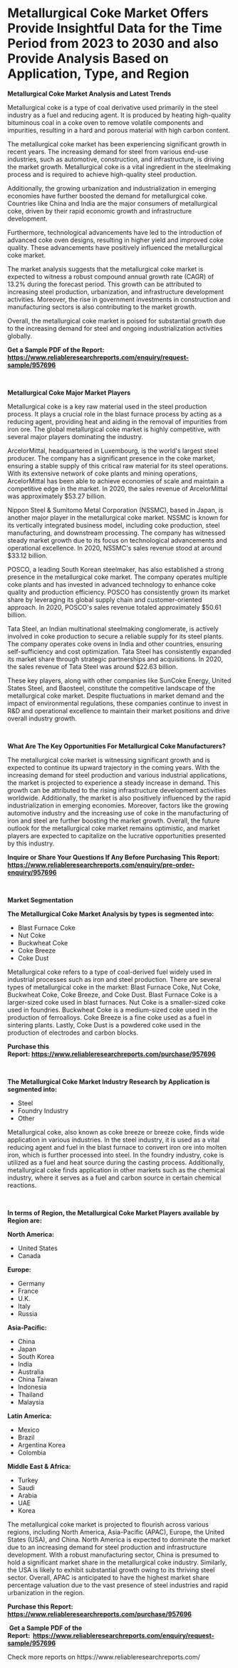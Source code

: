 <p><h1>Metallurgical Coke Market Offers Provide Insightful Data for the Time Period from 2023 to 2030 and also Provide Analysis Based on Application, Type, and Region</h1></p><p><strong>Metallurgical Coke Market Analysis and Latest Trends</strong></p>
<p><p>Metallurgical coke is a type of coal derivative used primarily in the steel industry as a fuel and reducing agent. It is produced by heating high-quality bituminous coal in a coke oven to remove volatile components and impurities, resulting in a hard and porous material with high carbon content.</p><p>The metallurgical coke market has been experiencing significant growth in recent years. The increasing demand for steel from various end-use industries, such as automotive, construction, and infrastructure, is driving the market growth. Metallurgical coke is a vital ingredient in the steelmaking process and is required to achieve high-quality steel production.</p><p>Additionally, the growing urbanization and industrialization in emerging economies have further boosted the demand for metallurgical coke. Countries like China and India are the major consumers of metallurgical coke, driven by their rapid economic growth and infrastructure development.</p><p>Furthermore, technological advancements have led to the introduction of advanced coke oven designs, resulting in higher yield and improved coke quality. These advancements have positively influenced the metallurgical coke market.</p><p>The market analysis suggests that the metallurgical coke market is expected to witness a robust compound annual growth rate (CAGR) of 13.2% during the forecast period. This growth can be attributed to increasing steel production, urbanization, and infrastructure development activities. Moreover, the rise in government investments in construction and manufacturing sectors is also contributing to the market growth.</p><p>Overall, the metallurgical coke market is poised for substantial growth due to the increasing demand for steel and ongoing industrialization activities globally.</p></p>
<p><strong>Get a Sample PDF of the Report:&nbsp; <a href="https://www.reliableresearchreports.com/enquiry/request-sample/957696">https://www.reliableresearchreports.com/enquiry/request-sample/957696</a></strong></p>
<p>&nbsp;</p>
<p><strong>Metallurgical Coke Major Market Players</strong></p>
<p><p>Metallurgical coke is a key raw material used in the steel production process. It plays a crucial role in the blast furnace process by acting as a reducing agent, providing heat and aiding in the removal of impurities from iron ore. The global metallurgical coke market is highly competitive, with several major players dominating the industry.</p><p>ArcelorMittal, headquartered in Luxembourg, is the world's largest steel producer. The company has a significant presence in the coke market, ensuring a stable supply of this critical raw material for its steel operations. With its extensive network of coke plants and mining operations, ArcelorMittal has been able to achieve economies of scale and maintain a competitive edge in the market. In 2020, the sales revenue of ArcelorMittal was approximately $53.27 billion.</p><p>Nippon Steel & Sumitomo Metal Corporation (NSSMC), based in Japan, is another major player in the metallurgical coke market. NSSMC is known for its vertically integrated business model, including coke production, steel manufacturing, and downstream processing. The company has witnessed steady market growth due to its focus on technological advancements and operational excellence. In 2020, NSSMC's sales revenue stood at around $33.12 billion.</p><p>POSCO, a leading South Korean steelmaker, has also established a strong presence in the metallurgical coke market. The company operates multiple coke plants and has invested in advanced technology to enhance coke quality and production efficiency. POSCO has consistently grown its market share by leveraging its global supply chain and customer-oriented approach. In 2020, POSCO's sales revenue totaled approximately $50.61 billion.</p><p>Tata Steel, an Indian multinational steelmaking conglomerate, is actively involved in coke production to secure a reliable supply for its steel plants. The company operates coke ovens in India and other countries, ensuring self-sufficiency and cost optimization. Tata Steel has consistently expanded its market share through strategic partnerships and acquisitions. In 2020, the sales revenue of Tata Steel was around $22.63 billion.</p><p>These key players, along with other companies like SunCoke Energy, United States Steel, and Baosteel, constitute the competitive landscape of the metallurgical coke market. Despite fluctuations in market demand and the impact of environmental regulations, these companies continue to invest in R&D and operational excellence to maintain their market positions and drive overall industry growth.</p></p>
<p>&nbsp;</p>
<p><strong>What Are The Key Opportunities For Metallurgical Coke Manufacturers?</strong></p>
<p><p>The metallurgical coke market is witnessing significant growth and is expected to continue its upward trajectory in the coming years. With the increasing demand for steel production and various industrial applications, the market is projected to experience a steady increase in demand. This growth can be attributed to the rising infrastructure development activities worldwide. Additionally, the market is also positively influenced by the rapid industrialization in emerging economies. Moreover, factors like the growing automotive industry and the increasing use of coke in the manufacturing of iron and steel are further boosting the market growth. Overall, the future outlook for the metallurgical coke market remains optimistic, and market players are expected to capitalize on the lucrative opportunities presented by this industry.</p></p>
<p><strong>Inquire or Share Your Questions If Any Before Purchasing This Report: <a href="https://www.reliableresearchreports.com/enquiry/pre-order-enquiry/957696">https://www.reliableresearchreports.com/enquiry/pre-order-enquiry/957696</a></strong></p>
<p>&nbsp;</p>
<p><strong>Market Segmentation</strong></p>
<p><strong>The Metallurgical Coke Market Analysis by types is segmented into:</strong></p>
<p><ul><li>Blast Furnace Coke</li><li>Nut Coke</li><li>Buckwheat Coke</li><li>Coke Breeze</li><li>Coke Dust</li></ul></p>
<p><p>Metallurgical coke refers to a type of coal-derived fuel widely used in industrial processes such as iron and steel production. There are several types of metallurgical coke in the market: Blast Furnace Coke, Nut Coke, Buckwheat Coke, Coke Breeze, and Coke Dust. Blast Furnace Coke is a larger-sized coke used in blast furnaces. Nut Coke is a smaller-sized coke used in foundries. Buckwheat Coke is a medium-sized coke used in the production of ferroalloys. Coke Breeze is a fine coke used as a fuel in sintering plants. Lastly, Coke Dust is a powdered coke used in the production of electrodes and carbon blocks.</p></p>
<p><strong>Purchase this Report:&nbsp;<a href="https://www.reliableresearchreports.com/purchase/957696">https://www.reliableresearchreports.com/purchase/957696</a></strong></p>
<p>&nbsp;</p>
<p><strong>The Metallurgical Coke Market Industry Research by Application is segmented into:</strong></p>
<p><ul><li>Steel</li><li>Foundry Industry</li><li>Other</li></ul></p>
<p><p>Metallurgical coke, also known as coke breeze or breeze coke, finds wide application in various industries. In the steel industry, it is used as a vital reducing agent and fuel in the blast furnace to convert iron ore into molten iron, which is further processed into steel. In the foundry industry, coke is utilized as a fuel and heat source during the casting process. Additionally, metallurgical coke finds application in other markets such as the chemical industry, where it serves as a fuel and carbon source in certain chemical reactions.</p></p>
<p>&nbsp;</p>
<p><strong>In terms of Region, the Metallurgical Coke Market Players available by Region are:</strong></p>
<p>
    <p> <strong> North America: </strong>
        <ul>
            <li>United States</li>
            <li>Canada</li>
        </ul>
        </p> 
    <p> <strong> Europe: </strong>
        <ul>
            <li>Germany</li>
            <li>France</li>
            <li>U.K.</li>
            <li>Italy</li>
            <li>Russia</li>
        </ul>
        </p> 
    <p> <strong> Asia-Pacific: </strong>
        <ul>
            <li>China</li>
            <li>Japan</li>
            <li>South Korea</li>
            <li>India</li>
            <li>Australia</li>
            <li>China Taiwan</li>
            <li>Indonesia</li>
            <li>Thailand</li>
            <li>Malaysia</li>
        </ul>
        </p> 
    <p> <strong> Latin America: </strong>
        <ul>
            <li>Mexico</li>
            <li>Brazil</li>
            <li>Argentina Korea</li>
            <li>Colombia</li>
        </ul>
        </p> 
    <p> <strong> Middle East & Africa: </strong>
        <ul>
            <li>Turkey</li>
            <li>Saudi</li>
            <li>Arabia</li>
            <li>UAE</li>
            <li>Korea</li>
        </ul>
    </p>
    </p>
<p><p>The metallurgical coke market is projected to flourish across various regions, including North America, Asia-Pacific (APAC), Europe, the United States (USA), and China. North America is expected to dominate the market due to an increasing demand for steel production and infrastructure development. With a robust manufacturing sector, China is presumed to hold a significant market share in the metallurgical coke industry. Similarly, the USA is likely to exhibit substantial growth owing to its thriving steel sector. Overall, APAC is anticipated to have the highest market share percentage valuation due to the vast presence of steel industries and rapid urbanization in the region.</p></p>
<p><strong>Purchase this Report: <a href="https://www.reliableresearchreports.com/purchase/957696">https://www.reliableresearchreports.com/purchase/957696</a></strong></p>
<p>&nbsp;<strong>Get a Sample PDF of the Report:&nbsp;&nbsp;<a href="https://www.reliableresearchreports.com/enquiry/request-sample/957696">https://www.reliableresearchreports.com/enquiry/request-sample/957696</a></strong></p>
<p><strong></strong></p>
<p>Check more reports on https://www.reliableresearchreports.com/</p>